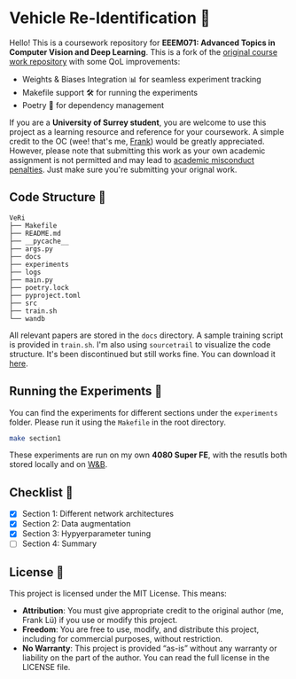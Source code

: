 # Vehicle Re-Identification 🚗
Hello! This is a coursework repository for **EEEM071: Advanced Topics in Computer Vision and Deep Learning**. This is a fork of the [original course work repository](https://github.com/Surrey-EEEM071-CVDL/EEEM071-Coursework-2025) with some QoL improvements:
- Weights & Biases Integration 📊 for seamless experiment tracking
- Makefile support 🛠️ for running the experiments
- Poetry 📜 for dependency management

If you are a **University of Surrey student**, you are welcome to use this project as a learning resource and reference for your coursework. A simple credit to the OC (wee! that's me, [Frank](https://frankcholula.notion.site/)) would be greatly appreciated. However, please note that submitting this work as your own academic assignment is not permitted and may lead to [academic misconduct penalties](https://www.surrey.ac.uk/office-student-complaints-appeals-and-regulation/academic-misconduct-and-appeals). Just make sure you're submitting your orignal work.


## Code Structure 🌳
```
VeRi
├── Makefile
├── README.md
├── __pycache__
├── args.py
├── docs
├── experiments
├── logs
├── main.py
├── poetry.lock
├── pyproject.toml
├── src
├── train.sh
└── wandb
```
All relevant papers are stored in the `docs` directory. A sample training script is provided in `train.sh`.  I'm also using `sourcetrail` to visualize the code structure. It's been discontinued but still works fine. You can download it [here](https://github.com/CoatiSoftware/Sourcetrail).

## Running the Experiments 🏃
You can find the experiments for different sections under the `experiments` folder. Please run it using the `Makefile` in the root directory.
```bash
make section1
```
These experiments are run on my own **4080 Super FE**, with the resutls both stored locally and on [W&B](https://wandb.ai/site/).

## Checklist 📝
- [x] Section 1: Different network architectures
- [x] Section 2: Data augmentation
- [x] Section 3: Hypyerparameter tuning
- [ ] Section 4: Summary

## License 📃
This project is licensed under the MIT License. This means:
- **Attribution**: You must give appropriate credit to the original author (me, Frank Lü) if you use or modify this project.
- **Freedom**: You are free to use, modify, and distribute this project, including for commercial purposes, without restriction.
- **No Warranty**: This project is provided “as-is” without any warranty or liability on the part of the author.
You can read the full license in the LICENSE file.
